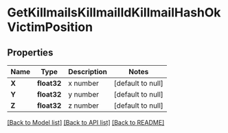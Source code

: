 # GetKillmailsKillmailIdKillmailHashOkVictimPosition

## Properties
Name | Type | Description | Notes
------------ | ------------- | ------------- | -------------
**X** | **float32** | x number | [default to null]
**Y** | **float32** | y number | [default to null]
**Z** | **float32** | z number | [default to null]

[[Back to Model list]](../README.md#documentation-for-models) [[Back to API list]](../README.md#documentation-for-api-endpoints) [[Back to README]](../README.md)


